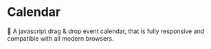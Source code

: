 # Calendar
📅 A javascript drag &amp; drop event calendar, that is fully responsive and compatible with all modern browsers.
